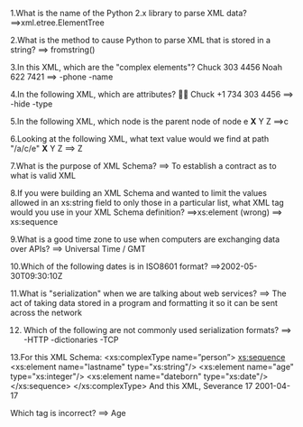 1.What is the name of the Python 2.x library to parse XML data?
==>xml.etree.ElementTree

2.What is the method to cause Python to parse XML that is stored in a string?
==> fromstring()

3.In this XML, which are the "complex elements"?
<people>
    <person>
       <name>Chuck</name>
       <phone>303 4456</phone>
    </person>
    <person>
       <name>Noah</name>
       <phone>622 7421</phone>
    </person>
</people>
==> 
-phone
-name

4.In the following XML, which are attributes?
<person>
  <name>Chuck</name>
  <phone type="intl">
     +1 734 303 4456
  </phone>
  <email hide="yes" />
</person>
==>
-hide
-type

5.In the following XML, which node is the parent node of node e
<a>
  <b>X</b>
  <c>
    <d>Y</d>
    <e>Z</e>
  </c>
</a>
==>c

6.Looking at the following XML, what text value would we find at path "/a/c/e"
<a>
  <b>X</b>
  <c>
    <d>Y</d>
    <e>Z</e>
  </c>
</a>
==> Z

7.What is the purpose of XML Schema?
==> To establish a contract as to what is valid XML

8.If you were building an XML Schema and wanted to limit the values allowed in an xs:string field to only those in a particular list, what XML tag would you use in your XML Schema definition?
==>xs:element (wrong)
==> xs:sequence

9.What is a good time zone to use when computers are exchanging data over APIs?
==> Universal Time / GMT

10.Which of the following dates is in ISO8601 format?
==>2002-05-30T09:30:10Z

11.What is "serialization" when we are talking about web services?
==> The act of taking data stored in a program and formatting it so it can be sent across the network

12. Which of the following are not commonly used serialization formats?
==>
-HTTP
-dictionaries
-TCP

13.For this XML Schema:
<xs:complexType name=”person”>
  <xs:sequence>
    <xs:element name="lastname" type="xs:string"/>
    <xs:element name="age" type="xs:integer"/>
    <xs:element name="dateborn" type="xs:date"/>
  </xs:sequence>
</xs:complexType>
And this XML,
<person>
   <lastname>Severance</lastname>
   <Age>17</Age>
   <dateborn>2001-04-17</dateborn>
</person>

Which tag is incorrect?
==> Age